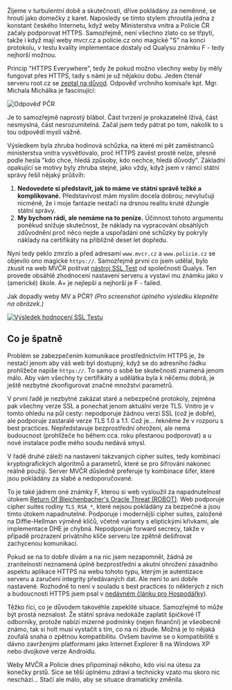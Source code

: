 <!-- dcterms:title = Zázraky se dějí -->
<!-- dcterms:abstract = Žijeme v turbulentní době a skutečnosti, dříve pokládány za neměnné, se hroutí jako domečky z karet. Naposledy se tímto stylem zhroutila jedna z konstant českého Internetu, když weby Ministerstva vnitra a Policie ČR začaly podporovat HTTPS. Samozřejmě, není všechno zlato co se třpytí, takže i když mají weby mvcr.cz a policie.cz ono magické "S" na konci protokolu, v testu kvality implementace dostaly od Qualysu známku F - tedy nejhorší možnou. -->
<!-- dcterms:creator = Michal Altair Valášek -->
<!-- x4w:pictureUrl = /perex-pictures/20181105-zazraky-se-deji.png -->
<!-- x4w:pictureWidth = 150 -->
<!-- x4w:pictureHeight = 150 -->
<!-- x4w:category = Bezpečnost -->

Žijeme v turbulentní době a skutečnosti, dříve pokládány za neměnné, se hroutí jako domečky z karet. Naposledy se tímto stylem zhroutila jedna z konstant českého Internetu, když weby Ministerstva vnitra a Policie ČR začaly podporovat HTTPS. Samozřejmě, není všechno zlato co se třpytí, takže i když mají weby mvcr.cz a policie.cz ono magické "S" na konci protokolu, v testu kvality implementace dostaly od Qualysu známku F - tedy nejhorší možnou.

Princip "HTTPS Everywhere", tedy že pokud možno všechny weby by měly fungovat přes HTTPS, tady s námi je už nějakou dobu. Jeden čtenář serveru root.cz se [zeptal na důvod](https://www.root.cz/zpravicky/proc-nema-policie-ceske-repubiky-na-webu-https/). Odpověď vrchního komisaře kpt. Mgr. Michala Michálka je fascinující:

![Odpověď PČR](https://www.cdn.altairis.cz/Blog/2018/20181105-pcr-odpoved.jpg)

Je to samozřejmě naprostý blábol. Část tvrzení je prokazatelně lživá, část nesmyslná, část nesrozumitelná. Začal jsem tedy pátrat po tom, nakolik to s tou odpovědí myslí vážně.

Výsledkem byla zhruba hodinová schůzka, na které mi pět zaměstnanců ministerstva vnitra vysvětlovalo, proč HTTPS zavést prostě nelze, přesně podle hesla "kdo chce, hledá způsoby, kdo nechce, hledá důvody". Základní opakující se motivy byly zhruba stejné, jako vždy, když jsem v rámci státní správy řešil nějaký průšvih:

1. **Nedovedete si představit, jak to máme ve státní správě težké a komplikované.** Představivost mám myslím docela dobrou; nevylučuji nicméně, že i moje fantazie nestačí na drsnou realitu kruté džungle státní správy.
1. **My bychom rádi, ale nemáme na to peníze.** Účinnost tohoto argumentu poněkud snižuje skutečnost, že náklady na vypracování obsáhlých zdůvodnění proč něco nejde a uspořádání oné schůzky by pokryly náklady na certifikáty na přibližně deset let dopředu.

Nyní tedy peklo zmrzlo a před adresami `www.mvcr.cz` a `www.policie.cz` se objevilo ono magické `https://`. Samozřejmě první co jsem udělal, bylo zkusit na web MVČR poštvat [nástroj SSL Test](https://www.ssllabs.com/ssltest/analyze.html?d=www.mvcr.cz) od společnosti Qualys. Ten provede obsáhlé zhodnocení nastavení serveru a vystaví mu známku jako v (americké) škole. A+ je nejlepší a nejhorší je F - failed.

Jak dopadly weby MV a PČR? _(Pro screenshot úplného výsledku klepněte na obrázek.)_

[![Výsledek hodnocení SSL Testu](https://www.cdn.altairis.cz/Blog/2018/20181105-ssltest-mvcr-small.png)](https://www.cdn.altairis.cz/Blog/2018/20181105-ssltest-mvcr-full.png)

## Co je špatně

Problém se zabezpečením komunikace prostřednictvím HTTPS je, že nestačí jenom aby váš web byl dostupný, když se do adresního řádku prohlížeče napíše `https://`. To samo o sobě be skutečnosti znamená jenom málo. Aby vám všechny ty certifikáty a udělátka byla k něčemu dobrá, je ještě nezbytné zkonfigurovat značné množství parametrů.

V první řadě je nezbytné zakázat staré a nebezpečné protokoly, zejména pak všechny verze SSL a ponechat jenom aktuální verze TLS. Vnitro je v tomto ohledu na půl cesty: nepodporuje žádnou verzi SSL (což je dobře), ale podporuje zastaralé verze TLS 1.0 a 1.1. Což je... řekněme že v rozporu s best practices. Nepředstavuje bezprostřední ohrožení, ale nemá budoucnost (prohlížeče ho během cca. roku přestanou podporovat) a u nové instalace podle mého soudu nedává smysl.

V řadě druhé záleží na nastavení takzvaných cipher suites, tedy kombinací kryptografických algoritmů a parametrů, které se pro šifrování nakonec reálně použijí. Server MVČR důsledně preferuje ty kombinace šifer, které jsou pokládány za slabé a nedoporučované. 

To je také jádrem oné známky F, kterou si web vysloužil za napadnutelnost útokem [Return Of Bleichenbacher's Oracle Threat (ROBOT)](https://robotattack.org/). Web podporuje cipher suites rodiny `TLS_RSA_*`, které nejsou pokládány za bezpečné a jsou tímto útokem napadnutelné. Podporuje i modernější cipher suites, založené na Diffie-Hellman výměně klíčů, včetně varianty s eliptickými křivkami, ale implementace DHE je chybná. Nepodporuje forward secrecy, takže v případě prozrazení privátního klíče serveru lze zpětně dešifrovat zachycenou komunikaci.

Pokud se na to dobře dívám a na nic jsem nezapomněl, žádná ze zranitelností neznamená úplně bezprostřední a akutní ohrožení zásadního aspektu aplikace HTTPS na webu tohoto typu, kterým je autentizace serveru a zaručení integrity předávaných dat. Ale není to ani dobře nastavené. Rozhodně to není v souladu s best practices (o některých z nich a budoucnosti HTTPS jsem psal v [nedávném článku pro Hospodářky](https://tech.ihned.cz/c7-66303170-psms7-0b5ed1a1a1ded3c)).

Těžko říci, co je důvodem takovéhle zapeklité situace. Samozřejmě to může být prostá neznalost. Že státní správa nedokáže zaplatit špičkové IT odborníky, protože nabízí mizerné podmínky (nejen finanční) je všeobecně známo, tak si holt musí vystačit s tím, co na ni zbude. Možná je to nějaká zoufalá snaha o zpětnou kompatibilitu. Ovšem bavíme se o kompatibilitě s dávno zavrženými platformami jako Internet Explorer 8 na Windows XP nebo dvojkové verze Androidu.

Weby MVČR a Policie dnes připomínají někoho, kdo visí na útesu za konečky prstů. Sice se těší úplnému zdraví a technicky vzato mu skoro nic neschází... Stačí ale málo, aby se situace dramaticky změnila.